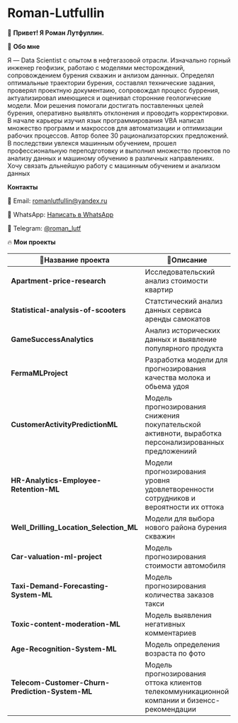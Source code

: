 # Roman-Lutfullin

👋 **Привет! Я Роман Лутфуллин.**

🚀 **Обо мне**

Я — Data Scientist с опытом в нефтегазовой отрасли. Изначально горный инженер геофизик, работаю с моделями месторождений, сопровождением бурения скважин и анлизом даннных. Определял оптимальные траектории бурения, составлял технические задания, проверял проектную документаию, сопровождал процесс буррения, актуализировал имеющиеся и оценивал сторонние геологические модели. Мои решения помогали достигать поставленных целей бурения, оперативно выявлять отклонения и проводить корректировки. В начале карьеры изучил язык программирования VBA написал множество программ и макроссов для автоматизации и оптимизации рабочих процессов. Автор более 30 рационализаторских предложений. В последствии увлекся машинным обучением, прошел профессиональную переподготовку и выполнил множество проектов по анализу данных и машиному обучению в различных направлениях. Хочу связать дльнейшую работу с машинным обучением и анализом данных

**Контакты**

📧 Email: romanlutfullin@yandex.ru

💬 WhatsApp: [Написать в WhatsApp](https://api.whatsapp.com/send?phone=79687451967)

📡 Telegram: [@roman_lutf](https://t.me/roman_lutf)

🔥 **Мои проекты**

| 📌Название проекта | 📖Описание | 🔗Репозиторий |
|------------------|-----------|--------------|
| **Apartment-price-research** | Исследовательский анализ стоимости квартир | [Посмотреть](https://github.com/RomanNL-ber/Apartment-price-research/blob/main/apartment_cost_analysis.ipynb) |
| **Statistical-analysis-of-scooters** | Статстический анализ данных сервиса аренды самокатов | [Посмотреть](https://github.com/RomanNL-ber/Statistical-analysis-of-scooters/blob/main/statistical_analysis_of_scooters%20.ipynb) |
| **GameSuccessAnalytics** | Анализ исторических данных и выявление популярного продукта | [Посмотреть](https://github.com/RomanNL-ber/GameSuccessAnalytics-/blob/main/GameSuccessAnalytics.ipynb) |
| **FermaMLProject** | Разработка модели для прогнозирования качества молока и обьема удоя | [Посмотреть](https://github.com/RomanNL-ber/FermaMLProject/blob/main/FermaMLProject.ipynb) |
| **CustomerActivityPredictionML** | Модель прогнозирования снижения покупательской активноти, выработка персонализированных предложениий | [Посмотреть](https://github.com/RomanNL-ber/CustomerActivityPredictionML/blob/main/CustomerActivityPrediction.ipynb) |
| **HR-Analytics-Employee-Retention-ML** | Модели прогнозирования уровня удовлетворенности сотрудников и вероятности их оттока | [Посмотреть](https://github.com/RomanNL-ber/HR-Analytics-Employee-Retention-ML/blob/main/HR-Analytics-Employee-Retention-ML.ipynb) |
| **Well_Drilling_Location_Selection_ML** | Модели для выбора нового района бурения скважин| [Посмотреть](https://github.com/RomanNL-ber/Well_Drilling_Location_Selection_ML/blob/main/Well_Drilling_Location_Selection_ML.ipynb) |
| **Car-valuation-ml-project** | Модель прогнозирования стоимости автомобиля | [Посмотреть](https://github.com/RomanNL-ber/Car-valuation-ml-project/blob/main/car-valuation-ml-project.ipynb) |
| **Taxi-Demand-Forecasting-System-ML** | Модель прогнозирования количества заказов такси | [Посмотреть](https://github.com/RomanNL-ber/Taxi-Demand-Forecasting-System-ML/blob/main/taxi-orders-forecasting-system-ml.ipynb) |
| **Toxic-content-moderation-ML** | Модель выявления негативных комментариев | [Посмотреть](https://github.com/RomanNL-ber/Toxic-content-moderation-ML/blob/main/Toxic-content-moderation-ml.ipynb) |
| **Age-Recognition-System-ML** | Модель определения возраста по фото | [Посмотреть](https://github.com/RomanNL-ber/Age-Recognition-System-ML/blob/main/Age%20Recognition%20System%20ML.ipynb) |
| **Telecom-Customer-Churn-Prediction-System-ML** | Модель прогнозирования оттока клиентов телекоммуникационной компании и бизенсс-рекомендации | [Посмотреть](https://github.com/RomanNL-ber/Telecom-Customer-Churn-Prediction-System-ML/blob/main/Telecom-churn-prediction-system-ml.ipynb) |
